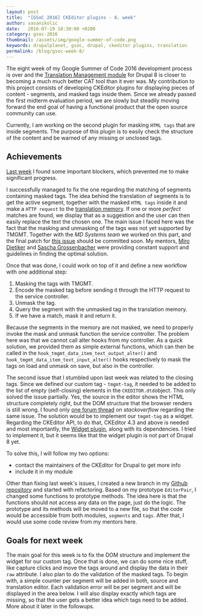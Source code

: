 ```yaml
---
layout: post
title:  "[GSoC 2016] CKEditor plugins - 8. week"
author: sasanikolic
date:   2016-07-19 18:30:00 +0200
category: gsoc-2016
thumbnail: /assets/img/google-summer-of-code.png
keywords: drupalplanet, gsoc, drupal, ckeditor plugins, translation
permalink: /blog/gsoc-week-8/
---
```

The eight week of my Google Summer of Code 2016 development process is over and the [Translation Management module](https://www.drupal.org/project/tmgmt) for Drupal 8 is closer to becoming a much much better CAT tool than it ever was. My contribution to this project
consists of developing CKEditor plugins for displaying pieces of content - segments, and masked tags inside them. Since we already passed the first midterm evaluation period, we are slowly but steadily moving forward the end goal of having a functional product that 
the open source community can use.

Currently, I am working on the second plugin for masking ```HTML tags``` that are inside segments. The purpose of this plugin is to easily check the structure of the content and be warned of any missing or unclosed tags.

## Achievements
[Last week](http://sasanikolic.com/gsoc-2016/gsoc-ckeditor-plugins-7-week/) I found some important blockers, which prevented me to make significant progress. 

I successfully managed to fix the one regarding the matching of segments containing masked tags. 
The idea behind the translation of segments is to get the active segment, together with the masked ```HTML tags``` inside it and make a ```HTTP request``` to the [translation memory](https://www.drupal.org/sandbox/edurenye/2715815). If one or more *perfect* matches are found, 
we display that as a suggestion and the user can then easily replace the text the chosen one. The main issue I faced here was the fact that the masking and unmasking of the tags was not yet supported by TMGMT. Together with the *MD Systems team* we worked on this part, 
and the final patch for [this issue](https://www.drupal.org/node/2757813) should be committed soon. My mentors, [Miro Dietiker](https://www.drupal.org/u/miro_dietiker) and [Sascha Grossenbacher](https://www.drupal.org/u/berdir) were providing constant support and 
guidelines in finding the optimal solution.

Once that was done, I could work on top of it and define a new workflow with one additional step:

1. Masking the tags with TMGMT.
2. Encode the masked tag before sending it through the HTTP request to the service controller.
3. Unmask the tag.
4. Query the segment with the unmasked tag in the translation memory.
5. If we have a match, mask it and return it.

Because the segments in the memory are not masked, we need to properly invoke the mask and unmask function the service controller. The problem here was that we cannot call alter hooks from my controller. As a quick solution, we provided them as simple external functions, which 
can then be called in the ```hook_tmgmt_data_item_text_output_alter()``` and ```hook_tmgmt_data_item_text_input_alter()``` hooks respectively to mask the tags on load and unmask on save, but also in the controller.

The second issue that I stumbled upon last week was related to the closing tags. Since we defined our custom tag - ```tmgmt-tag```, it needed to be added to the list of empty (self-closing) elements in the ```CKEDITOR.dtd```object. This only solved the issue partially. Yes, 
the source in the editor shows the HTML structure completely right, but the DOM structure that the browser renders is still wrong. I found only [one forum thread](http://stackoverflow.com/questions/29581028/problems-with-a-custom-self-closing-tag-in-ckeditor) on 
*stackoverflow* regarding the same issue. The solution would be to implement our ```tmgmt-tag``` as a widget. Regarding the CKEditor API, to do that, CKEditor 4.3 and above is needed and most importantly, the [Widget plugin](http://ckeditor.com/addon/widget), along with its dependencies.
I tried to implement it, but it seems like that the widget plugin is not part of Drupal 8 yet. 

To solve this, I will follow my two options:

- contact the maintainers of the CKEditor for Drupal to get more info
- include it in my module

Other than fixing last week's issues, I created a new branch in my [Github repository](https://github.com/sasanikolic90/tmgmt_ckeditor/) and started with refactoring. Based on my prototype ```EditorPair```, I changed some functions to prototype methods. The idea here is 
that the functions should not access any data on the page, just do the logic. The prototype and its methods will be moved to a new file, so that the code would be accessible from both modules, ```segments``` and ```tags```. After that, I would use some code review from my mentors here.

## Goals for next week
The main goal for this week is to fix the DOM structure and implement the widget for our custom tag. Once that is done, we can do some nice stuff, like capture clicks and move the tags around and display the data in their ```raw``` attribute. I also plan to do the validation of 
the masked tags. To begin with, a simple counter per segment will be added in both, source and translation editor. Each validation error will be per segment and will be displayed in the area below. I will also display exactly which tags are missing, so that the user gets a 
better idea which tags need to be added. More about it later in the followups.
